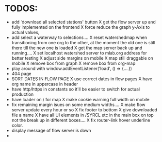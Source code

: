 # TODOS:

- add 'download all selected stations' button
  X get the flow server up and fully implemented on the frontend
  X force reduce the graph y-Axis to actual values,
- add select a waterway to selections....
  X reset watershedmap when transitioning from one org to the other, at the moment the old one is still there till the new one is loaded
  X get the map server back up and running....
  X set localhost watershed server to mlab.org address for better testing
  X adjust side margins on mobile
  X map still draggable on mobile
  X remove box from graph
  X remove box from org-map
- play around with window.addEventListener('load', () => {....})
- 404 page
- SORT DATES IN FLOW PAGE
  X use correct dates in flow pages
  X have org name in uppercase in header
- have http/https in constants so it'll be easier to switch for actual production
- have loader on / for map
  X make cookie warning full width on mobile
- fix remaining margin isues on some medium widths....
  X make flow server update every hour or so
  X fix footer to bottom
  X give downloaded file a name
  X have all UI elements in /SYRCL etc in the main box on top not the break up in different boxes....
  X fix router-link hover underline color.
- display message of flow server is down
-
